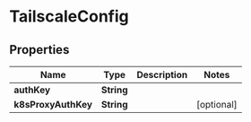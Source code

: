 

# TailscaleConfig


## Properties

Name | Type | Description | Notes
------------ | ------------- | ------------- | -------------
**authKey** | **String** |  | 
**k8sProxyAuthKey** | **String** |  |  [optional]



